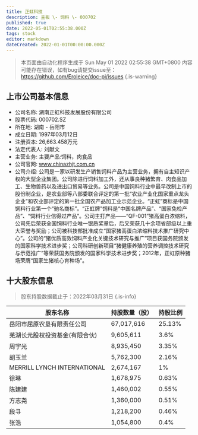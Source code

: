 ```yaml
---
title: 正虹科技
description: 主板 \- 饲料 \- 000702
published: true
date: 2022-05-01T02:55:38.000Z
tags: stock
editor: markdown
dateCreated: 2022-01-01T00:00:00.000Z
---
```


> 本页面由自动化程序生成于 Sun May 01 2022 02:55:38 GMT+0800
> 内容可能存在错误，如有bug请提交issue至：https://github.com/Eroleice/doc-pi/issues
{.is-warning}

## 上市公司基本信息
- 公司名称: 湖南正虹科技发展股份有限公司
- 股票代码: 000702.SZ
- 所在地: 湖南 - 岳阳市
- 成立日期: 1997年03月12日
- 注册资本: 26,663.458万元
- 法定代表人: 刘献文
- 主营业务: 主要产品:饲料，肉食品
- 公司官网: www.chinazhjt.com.cn
- 公司介绍: 公司是一家以研发生产销售饲料产品为主营业务，拥有自主知识产权的大型企业集团。公司除进行饲料加工外，还从事良种猪繁育、肉食品加工、生物兽药以及进出口贸易等业务。公司是中国饲料行业中最早改制上市的股份制企业，是农业部等八部委联合评定的第一批“农业产业化国家重点龙头企业”和农业部评定的第一批全国农产品加工业示范企业。“正虹”商标是中国饲料行业第一个“驰名商标”。“正虹牌”饲料是“中国名牌产品”、“国家免检产品”、“饲料行业信得过产品”。公司主打产品——“QF-001”猪高蛋白浓缩料，公司先后荣获全国饲料行业唯一银质奖章后，后又荣获几十余项省部级以上重大荣誉与奖励；公司被科技部批准成立“国家猪高蛋白浓缩料技术推广研究中心”。公司的“猪优质高效饲料产业化关键技术研究与推广”项目获国务院颁发的国家科学技术进步奖；公司科研创新项目“猪健康养殖的营养调控技术研究与示范推广”等荣获国务院颁发的国家科学技术进步奖；2012年，正虹原种猪场荣膺“国家生猪核心育种场”。


## 十大股东信息
> 股东持股数据截止于：2022年03月31日
{.is-info}

| 股东名称 | 持股数量（股） | 持股比例 |
| --- | --- | --- |
| 岳阳市屈原农垦有限责任公司 | 67,017,616 | 25.13% |
| 芜湖长元股权投资基金(有限合伙) | 9,605,611 | 3.6% |
| 周宇光 | 8,935,450 | 3.35% |
| 胡玉兰 | 5,762,300 | 2.16% |
| MERRILL LYNCH INTERNATIONAL | 2,674,167 | 1% |
| 徐琳 | 1,678,975 | 0.63% |
| 陈建建 | 1,460,002 | 0.55% |
| 方志尧 | 1,360,000 | 0.51% |
| 段寻 | 1,218,200 | 0.46% |
| 张浩 | 1,054,800 | 0.4% |




